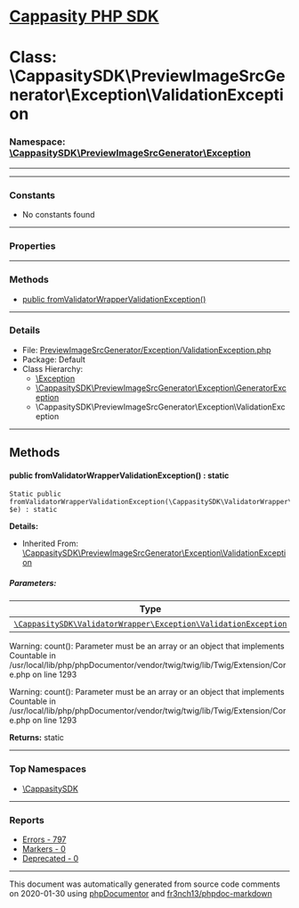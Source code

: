 # [Cappasity PHP SDK](../home.md)

# Class: \CappasitySDK\PreviewImageSrcGenerator\Exception\ValidationException
### Namespace: [\CappasitySDK\PreviewImageSrcGenerator\Exception](../namespaces/CappasitySDK.PreviewImageSrcGenerator.Exception.md)
---
---
### Constants
* No constants found
---
### Properties
---
### Methods
* [public fromValidatorWrapperValidationException()](../classes/CappasitySDK.PreviewImageSrcGenerator.Exception.ValidationException.md#method_fromValidatorWrapperValidationException)
---
### Details
* File: [PreviewImageSrcGenerator/Exception/ValidationException.php](../files/PreviewImageSrcGenerator.Exception.ValidationException.md)
* Package: Default
* Class Hierarchy:  
  * [\Exception]()
  * [\CappasitySDK\PreviewImageSrcGenerator\Exception\GeneratorException](../classes/CappasitySDK.PreviewImageSrcGenerator.Exception.GeneratorException.md)
  * \CappasitySDK\PreviewImageSrcGenerator\Exception\ValidationException

---
## Methods
<a name="method_fromValidatorWrapperValidationException" class="anchor"></a>
#### public fromValidatorWrapperValidationException() : static

```
Static public fromValidatorWrapperValidationException(\CappasitySDK\ValidatorWrapper\Exception\ValidationException  $e) : static
```

**Details:**
* Inherited From: [\CappasitySDK\PreviewImageSrcGenerator\Exception\ValidationException](../classes/CappasitySDK.PreviewImageSrcGenerator.Exception.ValidationException.md)
##### Parameters:
| Type | Name | Description |
| ---- | ---- | ----------- |
| <code><a href="../classes/CappasitySDK.ValidatorWrapper.Exception.ValidationException.html">\CappasitySDK\ValidatorWrapper\Exception\ValidationException</a></code> | $e  |  |

Warning: count(): Parameter must be an array or an object that implements Countable in /usr/local/lib/php/phpDocumentor/vendor/twig/twig/lib/Twig/Extension/Core.php on line 1293

Warning: count(): Parameter must be an array or an object that implements Countable in /usr/local/lib/php/phpDocumentor/vendor/twig/twig/lib/Twig/Extension/Core.php on line 1293

**Returns:** static



---

### Top Namespaces

* [\CappasitySDK](../namespaces/CappasitySDK.html.md)

---

### Reports
* [Errors - 797](../reports/errors.md)
* [Markers - 0](../reports/markers.md)
* [Deprecated - 0](../reports/deprecated.md)

---

This document was automatically generated from source code comments on 2020-01-30 using [phpDocumentor](http://www.phpdoc.org/) and [fr3nch13/phpdoc-markdown](https://github.com/fr3nch13/phpdoc-markdown)
